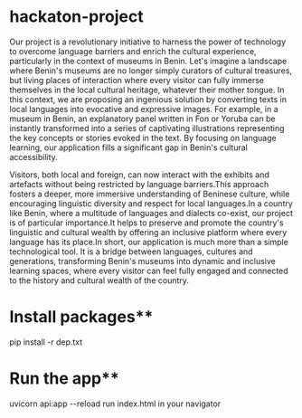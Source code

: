 # hackaton-project
Our project is a revolutionary initiative to harness the power of technology to overcome language barriers and enrich the cultural experience, particularly in the context of museums in Benin. Let's imagine a landscape where Benin's museums are no longer simply curators of cultural treasures, but living places of interaction where every visitor can fully immerse themselves in the local cultural heritage, whatever their mother tongue. In this context, we are proposing an ingenious solution by converting texts in local languages into evocative and expressive images. For example, in a museum in Benin, an explanatory panel written in Fon or Yoruba can be instantly transformed into a series of captivating illustrations representing the key concepts or stories evoked in the text. By focusing on language learning, our application fills a significant gap in Benin's cultural accessibility.

Visitors, both local and foreign, can now interact with the exhibits and artefacts without being restricted by language barriers.This approach fosters a deeper, more immersive understanding of Beninese culture, while encouraging linguistic diversity and respect for local languages.In a country like Benin, where a multitude of languages and dialects co-exist, our project is of particular importance.It helps to preserve and promote the country's linguistic and cultural wealth by offering an inclusive platform where every language has its place.In short, our application is much more than a simple technological tool. It is a bridge between languages, cultures and generations, transforming Benin's museums into dynamic and inclusive learning spaces, where every visitor can feel fully engaged and connected to the history and cultural wealth of the country.


# Install packages**
pip install -r dep.txt

# Run the app**
uvicorn api:app --reload
run index.html in your navigator

